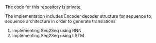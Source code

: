 The code for this repository is private.

The implementation includes Encoder decoder structure for sequence to sequence architecture in order to generate translations
1. Implementing Seq2Seq using RNN
2. Implementing Seq2Seq using LSTM
